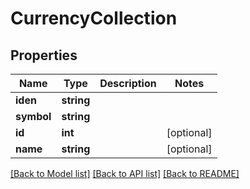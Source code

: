 # CurrencyCollection

## Properties
Name | Type | Description | Notes
------------ | ------------- | ------------- | -------------
**iden** | **string** |  | 
**symbol** | **string** |  | 
**id** | **int** |  | [optional] 
**name** | **string** |  | [optional] 

[[Back to Model list]](../README.md#documentation-for-models) [[Back to API list]](../README.md#documentation-for-api-endpoints) [[Back to README]](../README.md)


